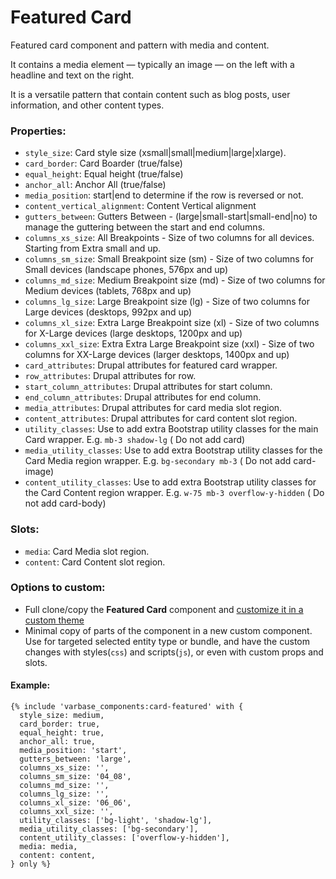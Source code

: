 # Featured Card

Featured card component and pattern with media and content.

It contains a media element — typically an image — on the left with a headline and text on the right.

It is a versatile pattern that contain content such as blog posts, user information, and other content types.

### Properties:
* `style_size`: Card style size (xsmall|small|medium|large|xlarge).
* `card_border`: Card Boarder (true/false)
* `equal_height`: Equal height (true/false)
* `anchor_all`: Anchor All (true/false)
* `media_position`: start|end to determine if the row is reversed or not.
* `content_vertical_alignment`: Content Vertical alignment
* `gutters_between`: Gutters Between - (large|small-start|small-end|no) to manage the guttering between the start and end columns.
* `columns_xs_size`: All Breakpoints - Size of two columns for all devices. Starting from Extra small and up.
* `columns_sm_size`: Small Breakpoint size (sm) - Size of two columns for Small devices (landscape phones, 576px and up)
* `columns_md_size`: Medium Breakpoint size (md) - Size of two columns for Medium devices (tablets, 768px and up)
* `columns_lg_size`: Large Breakpoint size (lg) - Size of two columns for Large devices (desktops, 992px and up)
* `columns_xl_size`: Extra Large Breakpoint size (xl) - Size of two columns for X-Large devices (large desktops, 1200px and up)
* `columns_xxl_size`: Extra Extra Large Breakpoint size (xxl) - Size of two columns for XX-Large devices (larger desktops, 1400px and up)
* `card_attributes`: Drupal attributes for featured card wrapper.
* `row_attributes`: Drupal attributes for row.
* `start_column_attributes`: Drupal attributes for start column.
* `end_column_attributes`: Drupal attributes for end column.
* `media_attributes`: Drupal attributes for card media slot region.
* `content_attributes`: Drupal attributes for card content slot region.
* `utility_classes`: Use to add extra Bootstrap utility classes for the main Card wrapper. E.g. `mb-3 shadow-lg` ( Do not add card)
* `media_utility_classes`: Use to add extra Bootstrap utility classes for the Card Media region wrapper. E.g. `bg-secondary mb-3` ( Do not add card-image)
* `content_utility_classes`: Use to add extra Bootstrap utility classes for the Card Content region wrapper. E.g. `w-75 mb-3 overflow-y-hidden`  ( Do not add card-body)


### Slots:
* `media`: Card Media slot region.
* `content`: Card Content slot region.

### Options to custom:
- Full clone/copy the **Featured Card** component and [customize it in a custom theme](https://docs.varbase.vardot.com/v/10.0.x/developers/theme-development-with-varbase/customize-a-varbase-sdc-component-in-a-custom-theme)
- Minimal copy of parts of the component in a new custom component. Use for targeted selected entity type or bundle, and have the custom changes with styles(`css`) and scripts(`js`), or even with custom props and slots.

#### Example:

```
{% include 'varbase_components:card-featured' with {
  style_size: medium,
  card_border: true,
  equal_height: true,
  anchor_all: true,
  media_position: 'start',
  gutters_between: 'large',
  columns_xs_size: '',
  columns_sm_size: '04_08',
  columns_md_size: '',
  columns_lg_size: '',
  columns_xl_size: '06_06',
  columns_xxl_size: '',
  utility_classes: ['bg-light', 'shadow-lg'],
  media_utility_classes: ['bg-secondary'],
  content_utility_classes: ['overflow-y-hidden'],
  media: media,
  content: content,
} only %}
```
